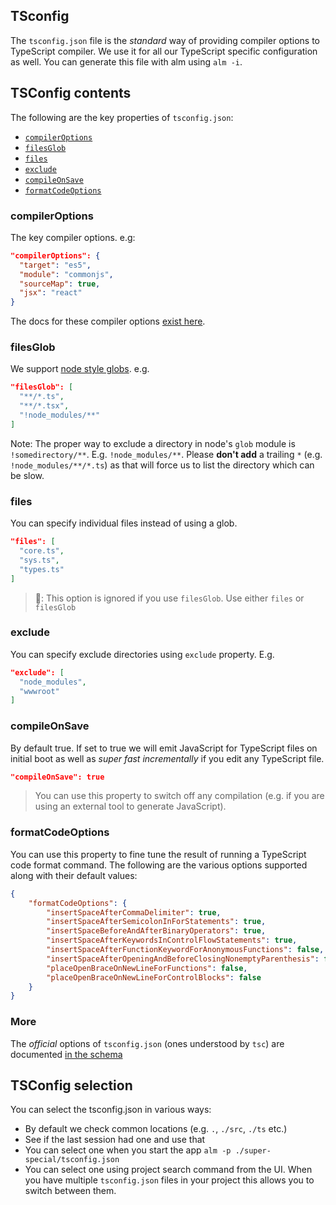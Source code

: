 ## TSconfig

The `tsconfig.json` file is the *standard* way of providing compiler options to TypeScript compiler. We use it for all our TypeScript specific configuration as well. You can generate this file with alm using `alm -i`.

## TSConfig contents
The following are the key properties of `tsconfig.json`:

* [`compilerOptions`](#compileroptions)
* [`filesGlob`](#filesglob)
* [`files`](#files)
* [`exclude`](#exclude)
* [`compileOnSave`](#compileonsave)
* [`formatCodeOptions`](#formatcodeoptions)

### compilerOptions
The key compiler options. e.g:

```json
"compilerOptions": {
  "target": "es5",
  "module": "commonjs",
  "sourceMap": true,
  "jsx": "react"
}
```
The docs for these compiler options [exist here](https://github.com/Microsoft/TypeScript-Handbook/blob/master/pages/Compiler%20Options.md).

### filesGlob

We support [node style globs](npmjs.com/package/glob). e.g.

```json
"filesGlob": [
  "**/*.ts",
  "**/*.tsx",
  "!node_modules/**"
]
```

Note: The proper way to exclude a directory in node's `glob` module is `!somedirectory/**`. E.g. `!node_modules/**`. Please **don't add** a trailing `*` (e.g. `!node_modules/**/*.ts`) as that will force us to list the directory which can be slow.

### files

You can specify individual files instead of using a glob.

```json
"files": [
  "core.ts",
  "sys.ts",
  "types.ts"
]
```

> 🔴: This option is ignored if you use `filesGlob`. Use either `files` or `filesGlob`

### exclude

You can specify exclude directories using `exclude` property. E.g.

```json
"exclude": [
  "node_modules",
  "wwwroot"
]
```

### compileOnSave

By default true. If set to true we will emit JavaScript for TypeScript files on initial boot as well as *super fast incrementally* if you edit any TypeScript file.

```json
"compileOnSave": true
```

> You can use this property to switch off any compilation (e.g. if you are using an external tool to generate JavaScript).

### formatCodeOptions

You can use this property to fine tune the result of running a TypeScript code format command. The following are the various options supported along with their default values:

```json
{
    "formatCodeOptions": {
        "insertSpaceAfterCommaDelimiter": true,
        "insertSpaceAfterSemicolonInForStatements": true,
        "insertSpaceBeforeAndAfterBinaryOperators": true,
        "insertSpaceAfterKeywordsInControlFlowStatements": true,
        "insertSpaceAfterFunctionKeywordForAnonymousFunctions": false,
        "insertSpaceAfterOpeningAndBeforeClosingNonemptyParenthesis": false,
        "placeOpenBraceOnNewLineForFunctions": false,
        "placeOpenBraceOnNewLineForControlBlocks": false
    }
}
```

### More
The *official* options of `tsconfig.json` (ones understood by `tsc`) are documented [in the schema](http://json.schemastore.org/tsconfig)

## TSConfig selection
You can select the tsconfig.json in various ways:
* By default we check common locations (e.g. `.`, `./src`, `./ts` etc.)
* See if the last session had one and use that
* You can select one when you start the app `alm -p ./super-special/tsconfig.json`
* You can select one using project search command from the UI. When you have multiple `tsconfig.json` files in your project this allows you to switch between them.
